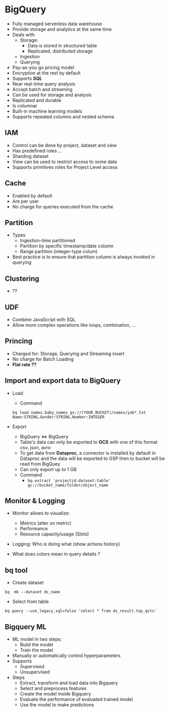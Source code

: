 # BigQuery

- Fully managed serverless data warehouse
- Provide storage and analytics at the same time
- Deals with
  - Storage:
    - Data is stored in structured table
    - Replicated, distributed storage
  - Ingestion
  - Querying
- Pay-as-you go pricing model
- Encryption at the rest by default
- Supports ***SQL***
- Near real-time query analysis
- Accept batch and streaming
- Can be used for storage and analysis
- Replicated and durable
- Is columnar
- Built-in machine learning models
- Supports repeated columns and nested schema

## IAM

- Control can be done by project, dataset and view
- Has predefined roles ...
- Sharding dataset
- View can be used to restrict access to some data
- Supports primitives roles for Project Level access

## Cache

- Enabled by default
- Are per user
- No charge for queries executed from the cache

## Partition

- Types
  - Ingestion-time partitioned
  - Partition by specific timestamp/date column
  - Range partition (integer-type colum)
- Best practice is to ensure that partition column is always invoked in querying

## Clustering

- ??

## UDF

- Combine JavaScript with SQL
- Allow more complex operations like loops, combination, ...

## Princing

- Charged for: Storage, Querying and Streaming insert
- No charge for Batch Loading
- **Flat rate ??**

## Import and export data to BigQuery

- Load
  - Command

  ```bq load names.baby_names gs://(YOUR_BUCKET)/names/yob*.txt Name:STRING,Gender:STRING,Number:INTEGER```

- Export
  - BigQuery <=> BigQuery
  - Table's data can only be exported to **GCS** with one of this format csv, json, avro
  - To get data from **Dataproc**, a connector is installed by default in Dataproc and the data will be exported to GSP then to bucket will be read from BigQuey
  - Can only export up to 1 GB
  - Command
    - ```bq extract 'projectid:dataset:table' gc://bucket_name/folder/object_name```

## Monitor & Logging

- Monitor allows to visualize:
  - Metrics (alter on metric)
  - Performance
  - Resource capacity/usage (Slots)
- Logging:
  Who is doing what (show actions history)

- What does colors mean in query details ?

## bq tool

- Create dataset
  
```bq  mk --dataset ds_name```

- Select from table
  
```bq query --use_legacy_sql=false 'select * from ds_result.top_qsts' ```

## Bigquery ML

- ML model in two steps:
  - Build the model
  - Train the model
- Manually or automatically control hyperparameters
- Supports
  - Supervised
  - Unsupervised
- Steps
  - Extract, transform and load data into Bigquery
  - Select and preprocess features
  - Create the model inside Bigquery
  - Evaluate the performance of evaluated trained model
  - Use the model to make predictions
